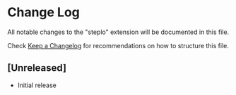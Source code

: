 # Change Log

All notable changes to the "steplo" extension will be documented in this file.

Check [Keep a Changelog](http://keepachangelog.com/) for recommendations on how to structure this file.

## [Unreleased]

- Initial release

